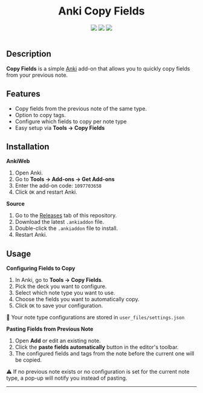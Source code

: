 <div align="center"><h1>Anki Copy Fields</h1>
<a href="https://ankiweb.net/shared/info/1097703658"><img src="https://img.shields.io/badge/rate-blue?style=plastic&logo=Anki&label=ankiweb&color=blue"/></a>
<a href="https://github.com/codec266/anki-copy-fields/blob/main/LICENSE"><img src="https://img.shields.io/badge/GNU_GPLv3-grey?style=plastic&label=license&labelColor=green"/></a>
<img src="https://github.com/codec266/anki-copy-fields/blob/main/assets/demo.gif"/>
</div><br>


## Description
**Copy Fields** is a simple [Anki](https://apps.ankiweb.net/) add-on that allows you to quickly copy fields from your previous note.

## Features
- Copy fields from the previous note of the same type.
- Option to copy tags.
- Configure which fields to copy per note type
- Easy setup via **Tools → Copy Fields**

## Installation
**AnkiWeb**
1. Open Anki.
2. Go to **Tools → Add-ons → Get Add-ons**
3. Enter the add-on code: `1097703658`
4. Click `OK` and restart Anki.

**Source**
1. Go to the [Releases](https://github.com/codec266/anki-copy-fields/releases) tab of this repository.
2. Download the latest `.ankiaddon` file.
3. Double-click the `.ankiaddon` file to install.
4. Restart Anki.

## Usage

**Configuring Fields to Copy**
1. In Anki, go to **Tools → Copy Fields**.
2. Pick the deck you want to configure.
3. Select which note type you want to use.
4. Choose the fields you want to automatically copy.
5. Click `OK` to save your configuration.

📂 Your note type configurations are stored in `user_files/settings.json`

**Pasting Fields from Previous Note**
1. Open **Add** or edit an existing note.
2. Click the **paste fields automatically** button in the editor's toolbar.
3. The configured fields and tags from the note before the current one will be copied.

⚠️ If no previous note exists or no configuration is set for the current note type, a pop-up will notify you instead of pasting.
___
